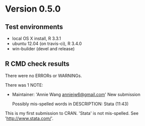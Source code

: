 # Version 0.5.0

## Test environments

* local OS X install, R 3.3.1
* ubuntu 12.04 (on travis-ci), R 3.4.0
* win-builder (devel and release)

## R CMD check results

There were no ERRORs or WARNINGs. 

There was 1 NOTE:

* Maintainer: 'Annie Wang <anniejw6@gmail.com>'
  New submission
  
  Possibly mis-spelled words in DESCRIPTION:
  Stata (11:43)

This is my first submission to CRAN.
'Stata' is not mis-spelled. See 'http://www.stata.com/'.
  
  
